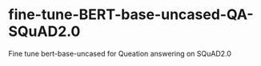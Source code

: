 # fine-tune-BERT-base-uncased-QA-SQuAD2.0
Fine tune bert-base-uncased for Queation answering on SQuAD2.0

